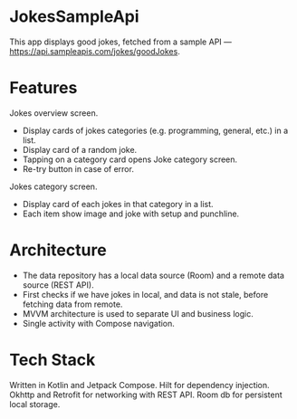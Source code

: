 # JokesSampleApi
This app displays good jokes, fetched from a sample API — https://api.sampleapis.com/jokes/goodJokes.

# Features
Jokes overview screen.
- Display cards of jokes categories (e.g. programming, general, etc.) in a list. 
- Display card of a random joke.
- Tapping on a category card opens Joke category screen.
- Re-try button in case of error.

Jokes category screen.
- Display card of each jokes in that category in a list.
- Each item show image and joke with setup and punchline.

# Architecture
- The data repository has a local data source (Room) and a remote data source (REST API).
- First checks if we have jokes in local, and data is not stale, before fetching data from remote.
- MVVM architecture is used to separate UI and business logic.
- Single activity with Compose navigation.

# Tech Stack
Written in Kotlin and Jetpack Compose.
Hilt for dependency injection.
Okhttp and Retrofit for networking with REST API.
Room db for persistent local storage. 
